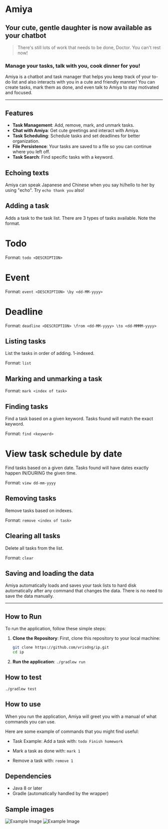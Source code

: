 # Amiya

## Your cute, gentle daughter is now available as your chatbot
> There's still lots of work that needs to be done, Doctor. You can't rest now!

### Manage your tasks, talk with you, cook dinner for you!

Amiya is a chatbot and task manager that helps you keep track of your to-do list and also interacts with you in a cute and friendly manner! You can create tasks, mark them as done, and even talk to Amiya to stay motivated and focused.

---

## Features

- **Task Management**: Add, remove, mark, and unmark tasks.
- **Chat with Amiya**: Get cute greetings and interact with Amiya.
- **Task Scheduling**: Schedule tasks and set deadlines for better organization.
- **File Persistence**: Your tasks are saved to a file so you can continue where you left off.
- **Task Search**: Find specific tasks with a keyword.

## Echoing texts

Amiya can speak Japanese and Chinese when you say hi/hello to her by using "echo". Try ```echo thank you``` also!

## Adding a task 

Adds a task to the task list. There are 3 types of tasks available. Note the format.

# Todo

Format: ```todo <DESCRIPTION> ```

# Event

Format: ```event <DESCRIPTION> \by <dd-MM-yyyy>```

# Deadline

Format: ```deadline <DESCRIPTION> \from <dd-MM-yyyy> \to <dd-MMMM-yyyy>```

## Listing tasks

List the tasks in order of adding. 1-indexed. 

Format: ```list```

## Marking and unmarking a task

Format: ```mark <index of task>```

## Finding tasks

Find a task based on a given keyword. Tasks found will match the exact keyword.

Format: ```find <keyword>```

# View task schedule by date

Find tasks based on a given date. Tasks found will have dates exactly happen IN/DURING the given time.

Format: ```view dd-mm-yyyy```

## Removing tasks

Remove tasks based on indexes.

Format: ```remove <index of task>```

## Clearing all tasks

Delete all tasks from the list.

Format: ```clear```

## Saving and loading the data

Amiya automatically loads and saves your task lists to hard disk automatically after any command that changes the data. There is no need to save the data manually. 

---

## How to Run

To run the application, follow these simple steps:

1. **Clone the Repository**:
   First, clone this repository to your local machine:

   ```bash
   git clone https://github.com/vrisdng/ip.git
   cd ip
   ```
2. **Run the application**:
   ```./gradlew run```

## How to test
```./gradlew test```

## How to use

When you run the application, Amiya will greet you with a manual of what commands you can use.

Here are some example of commands that you might find useful:

- Task Example: Add a task with: ```todo Finish homework```

- Mark a task as done with: ```mark 1```

- Remove a task with: ```remove 1```

## Dependencies
- Java 8 or later
- Gradle (automatically handled by the wrapper)

## Sample images

![Example Image](sample1.png)
![Example Image](sample2.png)
